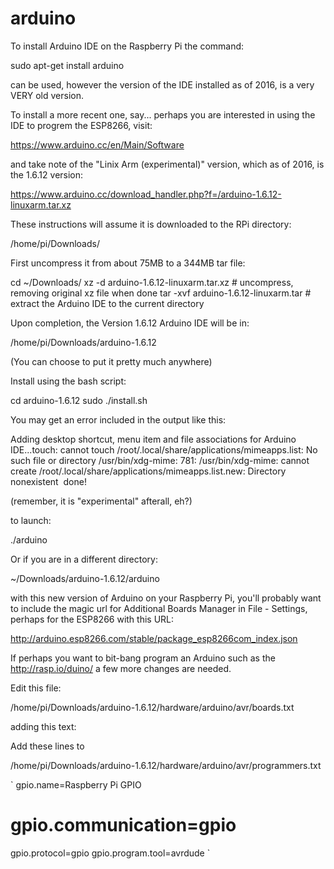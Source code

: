 # arduino

To install Arduino IDE on the Raspberry Pi the command:

sudo apt-get install arduino

can be used, however the version of the IDE installed as of 2016, is a very VERY old version.

To install a more recent one, say... perhaps you are interested in using the IDE to progrem the ESP8266, visit:

https://www.arduino.cc/en/Main/Software

and take note of the "Linix Arm (experimental)" version, which as of 2016, is the 1.6.12 version:

https://www.arduino.cc/download_handler.php?f=/arduino-1.6.12-linuxarm.tar.xz

These instructions will assume it is downloaded to the RPi directory:

/home/pi/Downloads/

First uncompress it from about 75MB to a 344MB tar file:

cd ~/Downloads/
xz -d arduino-1.6.12-linuxarm.tar.xz  # uncompress, removing original xz file when done
tar -xvf arduino-1.6.12-linuxarm.tar  # extract the Arduino IDE to the current directory

Upon completion, the Version 1.6.12 Arduino IDE will be in:

/home/pi/Downloads/arduino-1.6.12

(You can choose to put it pretty much anywhere)

Install using the bash script:

cd arduino-1.6.12
sudo ./install.sh 

You may get an error included in the output like this:

Adding desktop shortcut, menu item and file associations for Arduino IDE...touch: cannot touch /root/.local/share/applications/mimeapps.list: No such file or directory
/usr/bin/xdg-mime: 781: /usr/bin/xdg-mime: cannot create /root/.local/share/applications/mimeapps.list.new: Directory nonexistent 
done!

(remember, it is "experimental" afterall, eh?)

to launch:

./arduino

Or if you are in a different directory:

~/Downloads/arduino-1.6.12/arduino

with this new version of Arduino on your Raspberry Pi, you'll probably want to include the magic url for Additional Boards Manager in File - Settings, perhaps for the ESP8266 with this URL:

http://arduino.esp8266.com/stable/package_esp8266com_index.json


If perhaps you want to bit-bang program an Arduino such as the http://rasp.io/duino/ a few more changes are needed.

Edit this file:

/home/pi/Downloads/arduino-1.6.12/hardware/arduino/avr/boards.txt

adding this text:




Add these lines to

/home/pi/Downloads/arduino-1.6.12/hardware/arduino/avr/programmers.txt

`
gpio.name=Raspberry Pi GPIO
# gpio.communication=gpio
gpio.protocol=gpio
gpio.program.tool=avrdude
`
